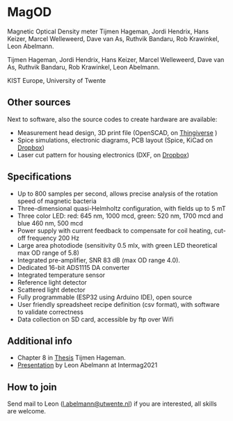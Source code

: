 # MagOD
Magnetic Optical Density meter
Tijmen Hageman, Jordi Hendrix, Hans Keizer, Marcel Welleweerd, Dave
van As, Ruthvik Bandaru, Rob Krawinkel, Leon Abelmann.

Tijmen Hageman, Jordi Hendrix, Hans Keizer, Marcel Welleweerd, Dave
van As, Ruthvik Bandaru, Rob Krawinkel, Leon Abelmann.

KIST Europe, University of Twente

## Other sources
Next to software, also the source codes to create hardware are
available:

- Measurement head design, 3D print file (OpenSCAD, on [Thingiverse](https://www.thingiverse.com/thing:3122930) )
- Spice simulations, electronic diagrams, PCB layout (Spice, KiCad on
  [Dropbox](https://www.dropbox.com/sh/1dcai82byvd3hy0/AAA3AGXw0jbr9n2gzdcszufia))
- Laser cut pattern for housing electronics (DXF, on [Dropbox](https://www.dropbox.com/sh/1dcai82byvd3hy0/AAA3AGXw0jbr9n2gzdcszufia))

## Specifications
- Up to 800 samples per second, allows precise analysis of the rotation speed of magnetic bacteria
- Three-dimensional quasi-Helmholtz configuration, with fields up to 5 mT 
- Three color LED: red: 645 nm, 1000 mcd, green: 520 nm, 1700 mcd and blue 460 nm, 500 mcd
- Power supply with current feedback to compensate for coil heating, cut-off frequency 200 Hz
- Large area photodiode (sensitivity 0.5 mlx, with green LED theoretical max OD range of 5.8)
- Integrated pre-amplifier, SNR 83 dB (max OD range 4.0).
- Dedicated 16-bit ADS1115 DA converter
- Integrated temperature sensor
- Reference light detector
- Scattered light detector
- Fully programmable (ESP32 using Arduino IDE), open source
- User friendly spreadsheet recipe definition (csv format), with software to validate correctness
- Data collection on SD card, accessible by ftp over Wifi

## Additional info
- Chapter 8 in [Thesis](https://research.utwente.nl/en/publications/observing-magnetic-objects-in-fluids) Tijmen Hageman.
- [Presentation](https://youtu.be/TwwIsPg0qnI) by Leon Abelmann at Intermag2021

## How to join
Send mail to Leon (l.abelmann@utwente.nl) if you are interested, all skills are welcome.
